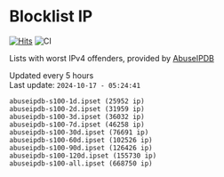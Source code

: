 # Blocklist IP

[![Hits](https://hits.seeyoufarm.com/api/count/incr/badge.svg?url=https%3A%2F%2Fgithub.com%2Fborestad%2Fblocklist-ip%2F&count_bg=%2379C83D&title_bg=%23555555&icon=&icon_color=%23E7E7E7&title=hits&edge_flat=false)](https://hits.seeyoufarm.com)  ![CI](https://img.shields.io/github/workflow/status/borestad/blocklist-ip/CI?style=flat-square)

Lists with worst IPv4 offenders, provided by [AbuseIPDB](https://www.abuseipdb.com/)

<!-- FOOTER-PLACEHOLDER -->
Updated every 5 hours<br>
Last update: `2024-10-17 - 05:24:41`
```
abuseipdb-s100-1d.ipset (25952 ip)
abuseipdb-s100-2d.ipset (31959 ip)
abuseipdb-s100-3d.ipset (36032 ip)
abuseipdb-s100-7d.ipset (46258 ip)
abuseipdb-s100-30d.ipset (76691 ip)
abuseipdb-s100-60d.ipset (102526 ip)
abuseipdb-s100-90d.ipset (126426 ip)
abuseipdb-s100-120d.ipset (155730 ip)
abuseipdb-s100-all.ipset (668750 ip)
```
